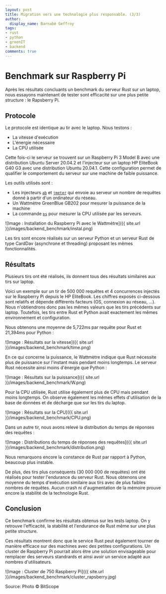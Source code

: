 ```yaml
---
layout: post
title: Migration vers une technologie plus responsable. (3/3)
author:
  display_name: Barnabé Geffroy
tags:
- rust
- python
- greenIT
- backend
comments: true
---
```



# Benchmark sur Raspberry Pi


Après les résultats concluants un benchmark du serveur Rust sur un laptop, nous essayons maintenant de tester sont efficacité sur une plus petite structure : le Rapsberry Pi.

## Protocole


Le protocole est identique au tir avec le laptop. Nous testons :
* La vitesse d'exécution
* L'énergie nécessaire
* La CPU utilisée

Cette fois-ci le serveur se trouvent sur un Raspberry Pi 3 Model B avec une distribution Ubuntu Server 20.04.2 et l'injecteur sur un laptop HP EliteBook G40 G3 avec une distribution Ubuntu 20.04.1. Cette configuration permet de qualifier le comportement du serveur sur une machine de faible puissance.

Les outils utilisés sont :

* Les injecteurs [`ab`](https://httpd.apache.org/docs/2.4/fr/programs/ab.HTTP) et [`jmeter`](https://jmeter.apache.org/) qui envoie au serveur un nombre de requêtes donné à partir d'un ordinateur du réseau.
* Un Wattmètre GreenBlue GB202 pour mesurer la puissance de la machine
* La commande [`ps`](https://man7.org/linux/man-pages/man1/ps.1.HTTP) pour mesurer la CPU utilisée par les serveurs. 

![Image : Installation du Raspberry Pi avec le Wattmètre]({{ site.url }}/images/backend_benchmark/instal.png)

Les tirs sont encore réalisés sur un serveur Python et un serveur Rust de type CardDav (asynchrone et threading) proposant les mêmes fonctionnalités.

## Résultats

Plusieurs tirs ont été réalisés, ils donnent tous des résultats similaires aux tirs sur laptop.

Voici un exemple sur un tir de 500 000 requêtes et 4 concurrences injectés sur le Raspberry Pi depuis le HP EliteBook. Les chiffres exposés ci-dessous sont relatifs et dépende différents facteurs (OS, connexion au réseau, ...). Nous n'obtiendrons donc pas les mêmes valeurs que les tirs précédents sur laptop. Toutefois, les tirs entre Rust et Python avait exactement les mêmes environnement et configuration.

Nous obtenons une moyenne de 5,722ms par requête pour Rust et 21,394ms pour Python : 

![Image : Résultats sur la vitesse]({{ site.url }}/images/backend_benchmark/time.png)

En ce qui concerne la puissance, le Wattmètre indique que Rust nécessite plus de puissance sur l'instant mais pendant moins longtemps. Le serveur Rust nécessite ainsi moins d'énergie que Python : 

![Image : Résultats sur la puissance]({{ site.url }}/images/backend_benchmark/W.png)

Pour la CPU utilisée, Rust utilise également plus de CPU mais pendant moins longtemps. On observe également les mêmes effets d'utilisation de la base de données et de décharge que sur les tirs du laptop. 

![Image : Résultats sur la CPU]({{ site.url }}/images/backend_benchmark/CPU.png)

Dans un autre tir, nous avons relevé la distribution du temps de réponses des requêtes : 

![Image : Distributions du temps de réponses des requêtes]({{ site.url }}/images/backend_benchmark/distribution.png)

Nous remarquons encore la constance de Rust par rapport à Python, beaucoup plus instable.

De plus, des tirs plus conséquents (30 000 000 de requêtes) ont été réalisés pour tester l'endurance du serveur Rust. Nous obtenons une moyenne du temps d'exécution similaire aux tirs avec de plus faibles nombres de requêtes. Aucun crash ni d'augmentation de la mémoire prouve encore la stabilité  de la technologie Rust. 


## Conclusion 

Ce benchmark confirme les résultats obtenus sur les tests laptop. On y retrouve l'efficacité, la stabilité et l'endurance de Rust même sur une plus petite structure.

Ces résultats montrent donc que le service Rust peut également tourner de manière efficace sur des machines avec des petites configurations. Un cluster de Raspberry Pi pourrait alors être une solution envisageable pour remplacer des serveurs standrards et ainsi avoir un service adapté aux nombres d'utilisateurs.

![Image : Cluster de 750 Raspberry Pi]({{ site.url }}/images/backend_benchmark/cluster_rapsberry.jpg)

Source: Photo © BitScope
